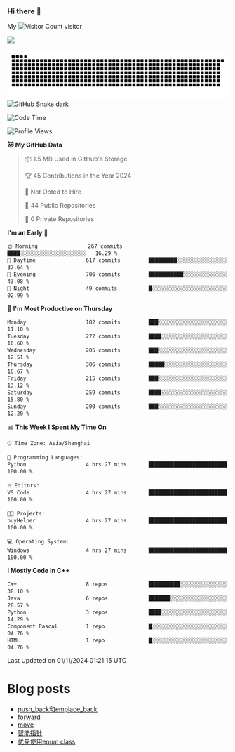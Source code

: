 ### Hi there 👋

My ![Visitor Count](https://profile-counter.glitch.me/bugcat9/count.svg) visitor
<!--
**bugcat9/bugcat9** is a ✨ _special_ ✨ repository because its `README.md` (this file) appears on your GitHub profile.

Here are some ideas to get you started:

- 🔭 I’m currently working on ...
- 🌱 I’m currently learning ...
- 👯 I’m looking to collaborate on ...
- 🤔 I’m looking for help with ...
- 💬 Ask me about ...
- 📫 How to reach me: ...
- 😄 Pronouns: ...
- ⚡ Fun fact: ...
-->
![](https://github-readme-stats.vercel.app/api?username=bugcat9)

![GitHub Snake Light](https://raw.githubusercontent.com/bugcat9/bugcat9/output/github-contribution-grid-snake.svg#gh-light-mode-only)
![GitHub Snake dark](github-snake-dark.svg#gh-dark-mode-only)


<!--START_SECTION:waka-->
![Code Time](http://img.shields.io/badge/Code%20Time-938%20hrs%201%20min-blue)

![Profile Views](http://img.shields.io/badge/Profile%20Views-0-blue)

**🐱 My GitHub Data** 

> 📦 1.5 MB Used in GitHub's Storage 
 > 
> 🏆 45 Contributions in the Year 2024
 > 
> 🚫 Not Opted to Hire
 > 
> 📜 44 Public Repositories 
 > 
> 🔑 0 Private Repositories 
 > 
**I'm an Early 🐤** 

```text
🌞 Morning                267 commits         ████░░░░░░░░░░░░░░░░░░░░░   16.29 % 
🌆 Daytime                617 commits         █████████░░░░░░░░░░░░░░░░   37.64 % 
🌃 Evening                706 commits         ███████████░░░░░░░░░░░░░░   43.08 % 
🌙 Night                  49 commits          █░░░░░░░░░░░░░░░░░░░░░░░░   02.99 % 
```
📅 **I'm Most Productive on Thursday** 

```text
Monday                   182 commits         ███░░░░░░░░░░░░░░░░░░░░░░   11.10 % 
Tuesday                  272 commits         ████░░░░░░░░░░░░░░░░░░░░░   16.60 % 
Wednesday                205 commits         ███░░░░░░░░░░░░░░░░░░░░░░   12.51 % 
Thursday                 306 commits         █████░░░░░░░░░░░░░░░░░░░░   18.67 % 
Friday                   215 commits         ███░░░░░░░░░░░░░░░░░░░░░░   13.12 % 
Saturday                 259 commits         ████░░░░░░░░░░░░░░░░░░░░░   15.80 % 
Sunday                   200 commits         ███░░░░░░░░░░░░░░░░░░░░░░   12.20 % 
```


📊 **This Week I Spent My Time On** 

```text
🕑︎ Time Zone: Asia/Shanghai

💬 Programming Languages: 
Python                   4 hrs 27 mins       █████████████████████████   100.00 % 

🔥 Editors: 
VS Code                  4 hrs 27 mins       █████████████████████████   100.00 % 

🐱‍💻 Projects: 
buyHelper                4 hrs 27 mins       █████████████████████████   100.00 % 

💻 Operating System: 
Windows                  4 hrs 27 mins       █████████████████████████   100.00 % 
```

**I Mostly Code in C++** 

```text
C++                      8 repos             ██████████░░░░░░░░░░░░░░░   38.10 % 
Java                     6 repos             ███████░░░░░░░░░░░░░░░░░░   28.57 % 
Python                   3 repos             ████░░░░░░░░░░░░░░░░░░░░░   14.29 % 
Component Pascal         1 repo              █░░░░░░░░░░░░░░░░░░░░░░░░   04.76 % 
HTML                     1 repo              █░░░░░░░░░░░░░░░░░░░░░░░░   04.76 % 
```




 Last Updated on 01/11/2024 01:21:15 UTC
<!--END_SECTION:waka-->
# Blog posts
<!-- BLOG-POST-LIST:START -->
- [push_back和emplace_back](https://bugcat.top/2024/10/20/C++/push-back%E5%92%8Cemplace-back/)
- [forward](https://bugcat.top/2024/10/20/C++/forward/)
- [move](https://bugcat.top/2024/10/20/C++/move/)
- [智能指针](https://bugcat.top/2024/10/07/C++/%E6%99%BA%E8%83%BD%E6%8C%87%E9%92%88/)
- [优先使用enum class](https://bugcat.top/2024/10/03/C++/%E4%BC%98%E5%85%88%E4%BD%BF%E7%94%A8enum%20class/)
<!-- BLOG-POST-LIST:END -->
